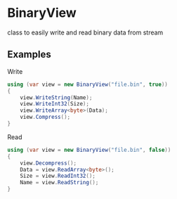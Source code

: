 # BinaryView
class to easily write and read binary data from stream

## Examples
Write
```cs
using (var view = new BinaryView("file.bin", true))
{
    view.WriteString(Name);
    view.WriteInt32(Size);
    view.WriteArray<byte>(Data);
    view.Compress();
}
```
Read
```cs
using (var view = new BinaryView("file.bin", false))
{
    view.Decompress();
    Data = view.ReadArray<byte>();
    Size = view.ReadInt32();
    Name = view.ReadString();
}
```